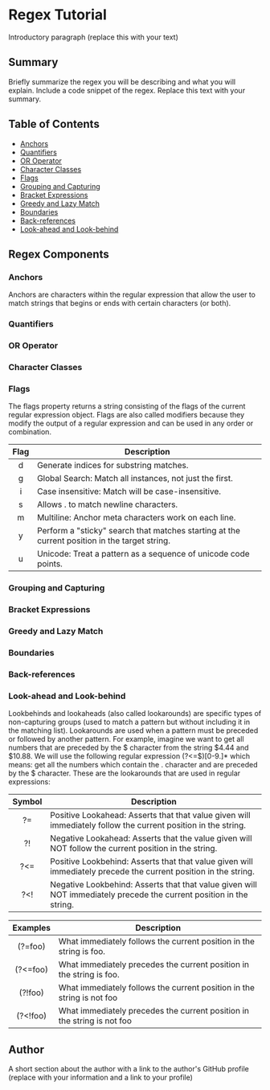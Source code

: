 # Regex Tutorial

Introductory paragraph (replace this with your text)

## Summary

Briefly summarize the regex you will be describing and what you will explain. Include a code snippet of the regex. Replace this text with your summary.

## Table of Contents

- [Anchors](#anchors)
- [Quantifiers](#quantifiers)
- [OR Operator](#or-operator)
- [Character Classes](#character-classes)
- [Flags](#flags)
- [Grouping and Capturing](#grouping-and-capturing)
- [Bracket Expressions](#bracket-expressions)
- [Greedy and Lazy Match](#greedy-and-lazy-match)
- [Boundaries](#boundaries)
- [Back-references](#back-references)
- [Look-ahead and Look-behind](#look-ahead-and-look-behind)

## Regex Components

### Anchors
Anchors are characters within the regular expression that allow the user to match strings that begins or ends with certain characters (or both). 

### Quantifiers

### OR Operator

### Character Classes

### Flags
The flags property returns a string consisting of the flags of the current regular expression object.
Flags are also called modifiers because they modify the output of a regular
expression and can be used in any order or combination.

|Flag|Description|
|:----:|----|
|d|Generate indices for substring matches.|
|g|Global Search: Match all instances, not just the first.|
|i|Case insensitive: Match will be case-insensitive.|
|s|Allows . to match newline characters.|
|m|Multiline: Anchor meta characters work on each line.|
|y|Perform a "sticky" search that matches starting at the current position in the target string.|
|u|Unicode: Treat a pattern as a sequence of unicode code points.|


### Grouping and Capturing

### Bracket Expressions

### Greedy and Lazy Match

### Boundaries

### Back-references

### Look-ahead and Look-behind
Lookbehinds and lookaheads (also called lookarounds) are specific types of non-capturing groups (used to match a pattern but without including it in the matching list). Lookarounds are used when a pattern must be preceded or followed by another pattern. For example, imagine we want to get all numbers that are preceded by the $ character from the string $4.44 and $10.88. We will use the following regular expression (?<=\$)[0-9\.]* which means: get all the numbers which contain the . character and are preceded by the $ character. These are the lookarounds that are used in regular expressions:

|Symbol|Description|
|:----:|----|
|?=|Positive Lookahead: Asserts that that value given will immediately follow the current position in the string.|
|?!|Negative Lookahead: Asserts that the value given will NOT follow the current position in the string. |
|?<=|Positive Lookbehind: Asserts that that value given will immediately precede the current position in the string. |
|?<!|Negative Lookbehind: Asserts that that value given will NOT immediately precede the current position in the string.|

|Examples|Description|
|:----:|----|
|(?=foo)|What immediately follows the current position in the string is foo.|
|(?<=foo)|What immediately precedes the current position in the string is foo.|
|(?!foo)|What immediately follows the current position in the string is not foo|
|(?<!foo)|What immediately precedes the current position in the string is not foo|

## Author

A short section about the author with a link to the author's GitHub profile (replace with your information and a link to your profile)
